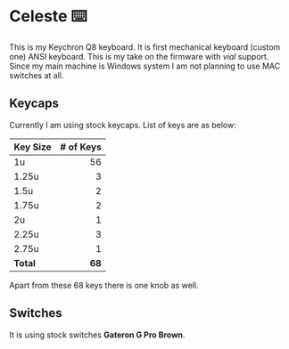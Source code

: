 # Celeste ⌨️

This is my Keychron Q8 keyboard. It is first mechanical keyboard (custom one) ANSI keyboard. This is my take on the firmware with _vial_ support. Since my main machine is Windows system I am not planning to use MAC switches at all.

## Keycaps

Currently I am using stock keycaps. List of keys are as below:

| Key Size  | # of Keys |
| --------- | --------: |
| 1u        |        56 |
| 1.25u     |         3 |
| 1.5u      |         2 |
| 1.75u     |         2 |
| 2u        |         1 |
| 2.25u     |         3 |
| 2.75u     |         1 |
| **Total** |    **68** |

Apart from these 68 keys there is one knob as well.

## Switches

It is using stock switches **Gateron G Pro Brown**.
